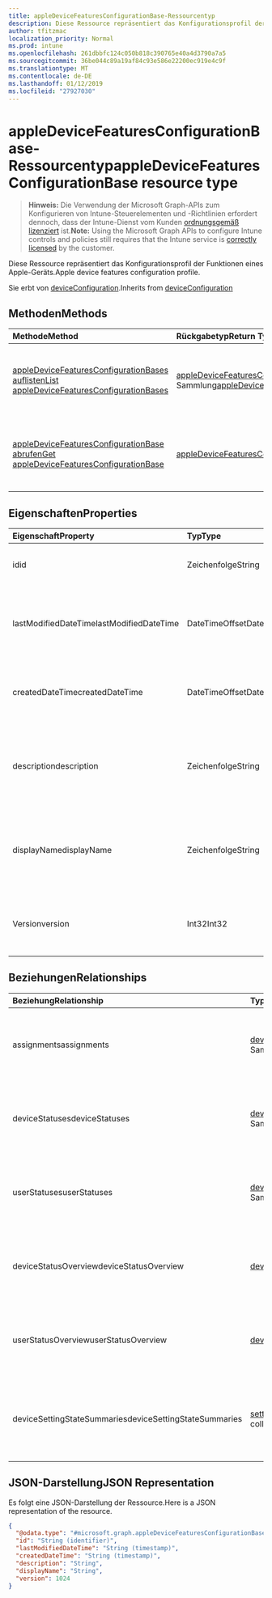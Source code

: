 ```yaml
---
title: appleDeviceFeaturesConfigurationBase-Ressourcentyp
description: Diese Ressource repräsentiert das Konfigurationsprofil der Funktionen eines Apple-Geräts.
author: tfitzmac
localization_priority: Normal
ms.prod: intune
ms.openlocfilehash: 261dbbfc124c050b818c390765e40a4d3790a7a5
ms.sourcegitcommit: 36be044c89a19af84c93e586e22200ec919e4c9f
ms.translationtype: MT
ms.contentlocale: de-DE
ms.lasthandoff: 01/12/2019
ms.locfileid: "27927030"
---
```

# <a name="appledevicefeaturesconfigurationbase-resource-type"></a><span data-ttu-id="5b346-103">appleDeviceFeaturesConfigurationBase-Ressourcentyp</span><span class="sxs-lookup"><span data-stu-id="5b346-103">appleDeviceFeaturesConfigurationBase resource type</span></span>

> <span data-ttu-id="5b346-104">**Hinweis:** Die Verwendung der Microsoft Graph-APIs zum Konfigurieren von Intune-Steuerelementen und -Richtlinien erfordert dennoch, dass der Intune-Dienst vom Kunden [ordnungsgemäß lizenziert](https://go.microsoft.com/fwlink/?linkid=839381) ist.</span><span class="sxs-lookup"><span data-stu-id="5b346-104">**Note:** Using the Microsoft Graph APIs to configure Intune controls and policies still requires that the Intune service is [correctly licensed](https://go.microsoft.com/fwlink/?linkid=839381) by the customer.</span></span>

<span data-ttu-id="5b346-105">Diese Ressource repräsentiert das Konfigurationsprofil der Funktionen eines Apple-Geräts.</span><span class="sxs-lookup"><span data-stu-id="5b346-105">Apple device features configuration profile.</span></span>

<span data-ttu-id="5b346-106">Sie erbt von [deviceConfiguration](../resources/intune-deviceconfig-deviceconfiguration.md).</span><span class="sxs-lookup"><span data-stu-id="5b346-106">Inherits from [deviceConfiguration](../resources/intune-deviceconfig-deviceconfiguration.md)</span></span>

## <a name="methods"></a><span data-ttu-id="5b346-107">Methoden</span><span class="sxs-lookup"><span data-stu-id="5b346-107">Methods</span></span>
|<span data-ttu-id="5b346-108">Methode</span><span class="sxs-lookup"><span data-stu-id="5b346-108">Method</span></span>|<span data-ttu-id="5b346-109">Rückgabetyp</span><span class="sxs-lookup"><span data-stu-id="5b346-109">Return Type</span></span>|<span data-ttu-id="5b346-110">Beschreibung</span><span class="sxs-lookup"><span data-stu-id="5b346-110">Description</span></span>|
|:---|:---|:---|
|[<span data-ttu-id="5b346-111">appleDeviceFeaturesConfigurationBases auflisten</span><span class="sxs-lookup"><span data-stu-id="5b346-111">List appleDeviceFeaturesConfigurationBases</span></span>](../api/intune-deviceconfig-appledevicefeaturesconfigurationbase-list.md)|<span data-ttu-id="5b346-112">[appleDeviceFeaturesConfigurationBase](../resources/intune-deviceconfig-appledevicefeaturesconfigurationbase.md)-Sammlung</span><span class="sxs-lookup"><span data-stu-id="5b346-112">[appleDeviceFeaturesConfigurationBase](../resources/intune-deviceconfig-appledevicefeaturesconfigurationbase.md) collection</span></span>|<span data-ttu-id="5b346-113">Auflisten der Eigenschaften und Beziehungen von [appleDeviceFeaturesConfigurationBase](../resources/intune-deviceconfig-appledevicefeaturesconfigurationbase.md)-Objekten.</span><span class="sxs-lookup"><span data-stu-id="5b346-113">List properties and relationships of the [appleDeviceFeaturesConfigurationBase](../resources/intune-deviceconfig-appledevicefeaturesconfigurationbase.md) objects.</span></span>|
|[<span data-ttu-id="5b346-114">appleDeviceFeaturesConfigurationBase abrufen</span><span class="sxs-lookup"><span data-stu-id="5b346-114">Get appleDeviceFeaturesConfigurationBase</span></span>](../api/intune-deviceconfig-appledevicefeaturesconfigurationbase-get.md)|[<span data-ttu-id="5b346-115">appleDeviceFeaturesConfigurationBase</span><span class="sxs-lookup"><span data-stu-id="5b346-115">appleDeviceFeaturesConfigurationBase</span></span>](../resources/intune-deviceconfig-appledevicefeaturesconfigurationbase.md)|<span data-ttu-id="5b346-116">Lesen der Eigenschaften und Beziehungen des [appleDeviceFeaturesConfigurationBase](../resources/intune-deviceconfig-appledevicefeaturesconfigurationbase.md)-Objekts.</span><span class="sxs-lookup"><span data-stu-id="5b346-116">Read properties and relationships of the [appleDeviceFeaturesConfigurationBase](../resources/intune-deviceconfig-appledevicefeaturesconfigurationbase.md) object.</span></span>|

## <a name="properties"></a><span data-ttu-id="5b346-117">Eigenschaften</span><span class="sxs-lookup"><span data-stu-id="5b346-117">Properties</span></span>
|<span data-ttu-id="5b346-118">Eigenschaft</span><span class="sxs-lookup"><span data-stu-id="5b346-118">Property</span></span>|<span data-ttu-id="5b346-119">Typ</span><span class="sxs-lookup"><span data-stu-id="5b346-119">Type</span></span>|<span data-ttu-id="5b346-120">Beschreibung</span><span class="sxs-lookup"><span data-stu-id="5b346-120">Description</span></span>|
|:---|:---|:---|
|<span data-ttu-id="5b346-121">id</span><span class="sxs-lookup"><span data-stu-id="5b346-121">id</span></span>|<span data-ttu-id="5b346-122">Zeichenfolge</span><span class="sxs-lookup"><span data-stu-id="5b346-122">String</span></span>|<span data-ttu-id="5b346-123">Schlüssel der Entität</span><span class="sxs-lookup"><span data-stu-id="5b346-123">Key of the entity.</span></span> <span data-ttu-id="5b346-124">Geerbt von [deviceConfiguration](../resources/intune-deviceconfig-deviceconfiguration.md).</span><span class="sxs-lookup"><span data-stu-id="5b346-124">Inherited from [deviceConfiguration](../resources/intune-deviceconfig-deviceconfiguration.md)</span></span>|
|<span data-ttu-id="5b346-125">lastModifiedDateTime</span><span class="sxs-lookup"><span data-stu-id="5b346-125">lastModifiedDateTime</span></span>|<span data-ttu-id="5b346-126">DateTimeOffset</span><span class="sxs-lookup"><span data-stu-id="5b346-126">DateTimeOffset</span></span>|<span data-ttu-id="5b346-127">Datum und Uhrzeit der letzten Änderung des Objekts.</span><span class="sxs-lookup"><span data-stu-id="5b346-127">DateTime the object was last modified.</span></span> <span data-ttu-id="5b346-128">Geerbt von [deviceConfiguration](../resources/intune-deviceconfig-deviceconfiguration.md).</span><span class="sxs-lookup"><span data-stu-id="5b346-128">Inherited from [deviceConfiguration](../resources/intune-deviceconfig-deviceconfiguration.md)</span></span>|
|<span data-ttu-id="5b346-129">createdDateTime</span><span class="sxs-lookup"><span data-stu-id="5b346-129">createdDateTime</span></span>|<span data-ttu-id="5b346-130">DateTimeOffset</span><span class="sxs-lookup"><span data-stu-id="5b346-130">DateTimeOffset</span></span>|<span data-ttu-id="5b346-131">Datum und Uhrzeit der Erstellung des Objekts.</span><span class="sxs-lookup"><span data-stu-id="5b346-131">DateTime the object was created.</span></span> <span data-ttu-id="5b346-132">Geerbt von [deviceConfiguration](../resources/intune-deviceconfig-deviceconfiguration.md).</span><span class="sxs-lookup"><span data-stu-id="5b346-132">Inherited from [deviceConfiguration](../resources/intune-deviceconfig-deviceconfiguration.md)</span></span>|
|<span data-ttu-id="5b346-133">description</span><span class="sxs-lookup"><span data-stu-id="5b346-133">description</span></span>|<span data-ttu-id="5b346-134">Zeichenfolge</span><span class="sxs-lookup"><span data-stu-id="5b346-134">String</span></span>|<span data-ttu-id="5b346-135">Beschreibung der Gerätekonfiguration (vom Administrator festgelegt).</span><span class="sxs-lookup"><span data-stu-id="5b346-135">Admin provided description of the Device Configuration.</span></span> <span data-ttu-id="5b346-136">Geerbt von [deviceConfiguration](../resources/intune-deviceconfig-deviceconfiguration.md).</span><span class="sxs-lookup"><span data-stu-id="5b346-136">Inherited from [deviceConfiguration](../resources/intune-deviceconfig-deviceconfiguration.md)</span></span>|
|<span data-ttu-id="5b346-137">displayName</span><span class="sxs-lookup"><span data-stu-id="5b346-137">displayName</span></span>|<span data-ttu-id="5b346-138">Zeichenfolge</span><span class="sxs-lookup"><span data-stu-id="5b346-138">String</span></span>|<span data-ttu-id="5b346-139">Name der Gerätekonfiguration (vom Administrator festgelegt).</span><span class="sxs-lookup"><span data-stu-id="5b346-139">Admin provided name of the device configuration.</span></span> <span data-ttu-id="5b346-140">Geerbt von [deviceConfiguration](../resources/intune-deviceconfig-deviceconfiguration.md).</span><span class="sxs-lookup"><span data-stu-id="5b346-140">Inherited from [deviceConfiguration](../resources/intune-deviceconfig-deviceconfiguration.md)</span></span>|
|<span data-ttu-id="5b346-141">Version</span><span class="sxs-lookup"><span data-stu-id="5b346-141">version</span></span>|<span data-ttu-id="5b346-142">Int32</span><span class="sxs-lookup"><span data-stu-id="5b346-142">Int32</span></span>|<span data-ttu-id="5b346-143">Version der Gerätekonfiguration.</span><span class="sxs-lookup"><span data-stu-id="5b346-143">Version of the device configuration.</span></span> <span data-ttu-id="5b346-144">Geerbt von [deviceConfiguration](../resources/intune-deviceconfig-deviceconfiguration.md).</span><span class="sxs-lookup"><span data-stu-id="5b346-144">Inherited from [deviceConfiguration](../resources/intune-deviceconfig-deviceconfiguration.md)</span></span>|

## <a name="relationships"></a><span data-ttu-id="5b346-145">Beziehungen</span><span class="sxs-lookup"><span data-stu-id="5b346-145">Relationships</span></span>
|<span data-ttu-id="5b346-146">Beziehung</span><span class="sxs-lookup"><span data-stu-id="5b346-146">Relationship</span></span>|<span data-ttu-id="5b346-147">Typ</span><span class="sxs-lookup"><span data-stu-id="5b346-147">Type</span></span>|<span data-ttu-id="5b346-148">Beschreibung</span><span class="sxs-lookup"><span data-stu-id="5b346-148">Description</span></span>|
|:---|:---|:---|
|<span data-ttu-id="5b346-149">assignments</span><span class="sxs-lookup"><span data-stu-id="5b346-149">assignments</span></span>|<span data-ttu-id="5b346-150">[deviceConfigurationAssignment](../resources/intune-deviceconfig-deviceconfigurationassignment.md)-Sammlung</span><span class="sxs-lookup"><span data-stu-id="5b346-150">[deviceConfigurationAssignment](../resources/intune-deviceconfig-deviceconfigurationassignment.md) collection</span></span>|<span data-ttu-id="5b346-151">Liste der Zuweisungen für das Gerätekonfigurationsprofil.</span><span class="sxs-lookup"><span data-stu-id="5b346-151">The list of assignments for the device configuration profile.</span></span> <span data-ttu-id="5b346-152">Geerbt von [deviceConfiguration](../resources/intune-deviceconfig-deviceconfiguration.md).</span><span class="sxs-lookup"><span data-stu-id="5b346-152">Inherited from [deviceConfiguration](../resources/intune-deviceconfig-deviceconfiguration.md)</span></span>|
|<span data-ttu-id="5b346-153">deviceStatuses</span><span class="sxs-lookup"><span data-stu-id="5b346-153">deviceStatuses</span></span>|<span data-ttu-id="5b346-154">[deviceConfigurationDeviceStatus](../resources/intune-deviceconfig-deviceconfigurationdevicestatus.md)-Sammlung</span><span class="sxs-lookup"><span data-stu-id="5b346-154">[deviceConfigurationDeviceStatus](../resources/intune-deviceconfig-deviceconfigurationdevicestatus.md) collection</span></span>|<span data-ttu-id="5b346-155">Installationsstatus der Gerätekonfiguration nach Gerät.</span><span class="sxs-lookup"><span data-stu-id="5b346-155">Device configuration installation status by device.</span></span> <span data-ttu-id="5b346-156">Geerbt von [deviceConfiguration](../resources/intune-deviceconfig-deviceconfiguration.md).</span><span class="sxs-lookup"><span data-stu-id="5b346-156">Inherited from [deviceConfiguration](../resources/intune-deviceconfig-deviceconfiguration.md)</span></span>|
|<span data-ttu-id="5b346-157">userStatuses</span><span class="sxs-lookup"><span data-stu-id="5b346-157">userStatuses</span></span>|<span data-ttu-id="5b346-158">[deviceConfigurationUserStatus](../resources/intune-deviceconfig-deviceconfigurationuserstatus.md)-Sammlung</span><span class="sxs-lookup"><span data-stu-id="5b346-158">[deviceConfigurationUserStatus](../resources/intune-deviceconfig-deviceconfigurationuserstatus.md) collection</span></span>|<span data-ttu-id="5b346-159">Gerät Konfiguration Installationsstatus durch Benutzer.</span><span class="sxs-lookup"><span data-stu-id="5b346-159">Device configuration installation status by user.</span></span> <span data-ttu-id="5b346-160">Geerbt von [deviceConfiguration](../resources/intune-deviceconfig-deviceconfiguration.md).</span><span class="sxs-lookup"><span data-stu-id="5b346-160">Inherited from [deviceConfiguration](../resources/intune-deviceconfig-deviceconfiguration.md)</span></span>|
|<span data-ttu-id="5b346-161">deviceStatusOverview</span><span class="sxs-lookup"><span data-stu-id="5b346-161">deviceStatusOverview</span></span>|[<span data-ttu-id="5b346-162">deviceConfigurationDeviceOverview</span><span class="sxs-lookup"><span data-stu-id="5b346-162">deviceConfigurationDeviceOverview</span></span>](../resources/intune-deviceconfig-deviceconfigurationdeviceoverview.md)|<span data-ttu-id="5b346-163">Übersicht über den Status der Gerätekonfiguration nach Gerät. Geerbt von [deviceConfiguration](../resources/intune-deviceconfig-deviceconfiguration.md).</span><span class="sxs-lookup"><span data-stu-id="5b346-163">Device Configuration devices status overview Inherited from [deviceConfiguration](../resources/intune-deviceconfig-deviceconfiguration.md)</span></span>|
|<span data-ttu-id="5b346-164">userStatusOverview</span><span class="sxs-lookup"><span data-stu-id="5b346-164">userStatusOverview</span></span>|[<span data-ttu-id="5b346-165">deviceConfigurationUserOverview</span><span class="sxs-lookup"><span data-stu-id="5b346-165">deviceConfigurationUserOverview</span></span>](../resources/intune-deviceconfig-deviceconfigurationuseroverview.md)|<span data-ttu-id="5b346-166">Übersicht über den Status der Gerätekonfiguration nach Benutzer. Geerbt von [deviceConfiguration](../resources/intune-deviceconfig-deviceconfiguration.md).</span><span class="sxs-lookup"><span data-stu-id="5b346-166">Device Configuration users status overview Inherited from [deviceConfiguration](../resources/intune-deviceconfig-deviceconfiguration.md)</span></span>|
|<span data-ttu-id="5b346-167">deviceSettingStateSummaries</span><span class="sxs-lookup"><span data-stu-id="5b346-167">deviceSettingStateSummaries</span></span>|<span data-ttu-id="5b346-168"> [settingStateDeviceSummary](../resources/intune-deviceconfig-settingstatedevicesummary.md)-Sammlung</span><span class="sxs-lookup"><span data-stu-id="5b346-168">[settingStateDeviceSummary](../resources/intune-deviceconfig-settingstatedevicesummary.md) collection</span></span>|<span data-ttu-id="5b346-169">Übersicht über den Einstellungsstatus für die Gerätekonfiguration nach Gerät. Geerbt von [deviceConfiguration](../resources/intune-deviceconfig-deviceconfiguration.md)</span><span class="sxs-lookup"><span data-stu-id="5b346-169">Device Configuration Setting State Device Summary Inherited from [deviceConfiguration](../resources/intune-deviceconfig-deviceconfiguration.md)</span></span>|

## <a name="json-representation"></a><span data-ttu-id="5b346-170">JSON-Darstellung</span><span class="sxs-lookup"><span data-stu-id="5b346-170">JSON Representation</span></span>
<span data-ttu-id="5b346-171">Es folgt eine JSON-Darstellung der Ressource.</span><span class="sxs-lookup"><span data-stu-id="5b346-171">Here is a JSON representation of the resource.</span></span>
<!-- {
  "blockType": "resource",
  "keyProperty": "id",
  "@odata.type": "microsoft.graph.appleDeviceFeaturesConfigurationBase"
}
-->
``` json
{
  "@odata.type": "#microsoft.graph.appleDeviceFeaturesConfigurationBase",
  "id": "String (identifier)",
  "lastModifiedDateTime": "String (timestamp)",
  "createdDateTime": "String (timestamp)",
  "description": "String",
  "displayName": "String",
  "version": 1024
}
```



